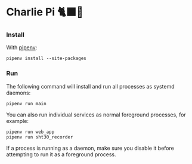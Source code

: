 # Charlie Pi 🐈‍⬛🥧

### Install
With [pipenv][pipenv]:
```
pipenv install --site-packages
```

### Run
The following command will install and run all processes as systemd daemons:
```
pipenv run main
```
You can also run individual services as normal foreground processes, for example:
```
pipenv run web_app
pipenv run sht30_recorder
```
If a process is running as a daemon, make sure you disable it before attempting to run it as a foreground process.

[pipenv]: https://github.com/pypa/pipenv
